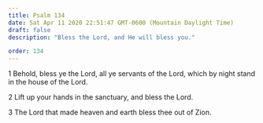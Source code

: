 ```yaml
---
title: Psalm 134
date: Sat Apr 11 2020 22:51:47 GMT-0600 (Mountain Daylight Time)
draft: false
description: "Bless the Lord, and He will bless you."

order: 134
---
```

    
1 Behold, bless ye the Lord, all ye servants of the Lord, which by night stand in the house of the Lord.

2 Lift up your hands in the sanctuary, and bless the Lord.

3 The Lord that made heaven and earth bless thee out of Zion.
